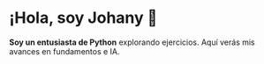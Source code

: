 #  ¡Hola, soy Johany 👋


**Soy un entusiasta de Python** explorando ejercicios. Aquí verás mis avances en fundamentos e IA.


